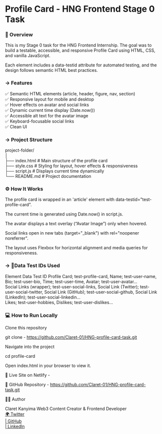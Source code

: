 <h1><bold>Profile Card - HNG Frontend Stage 0 Task</bold></h1>

<h3>📄 Overview</h3>

This is my Stage 0 task for the HNG Frontend Internship.
The goal was to build a testable, accessible, and responsive Profile Card using HTML, CSS, and vanilla JavaScript.

Each element includes a data-testid attribute for automated testing, and the design follows semantic HTML best practices.

<h3>-> Features</h3>

✅ Semantic HTML elements (article, header, figure, nav, section)</br>
✅ Responsive layout for mobile and desktop</br>
✅ Hover effects on avatar and social links</br>
✅ Dynamic current time display (Date.now())</br>
✅ Accessible alt text for the avatar image</br>
✅ Keyboard-focusable social links</br>
✅ Clean UI</br>

<h3> -> Project Structure</h3>
project-folder/</br>
│</br>
├── index.html        # Main structure of the profile card</br>
├── style.css         # Styling for layout, hover effects & responsiveness</br>
├── script.js         # Displays current time dynamically</br>
└── README.md         # Project documentation</br>

<h3>⚙️ How It Works</h3>

The profile card is wrapped in an 'article' element with data-testid="test-profile-card".

The current time is generated using Date.now() in script.js.

The avatar displays a text overlay (“Avatar Image”) only when hovered.

Social links open in new tabs (target="_blank") with rel="noopener noreferrer".

The layout uses Flexbox for horizontal alignment and media queries for responsiveness.

<h3> -> 🧩Data Test IDs Used </h3>
Element	Data Test ID
Profile Card;	test-profile-card,
Name;	test-user-name,
Bio;	test-user-bio,
Time;	test-user-time,
Avatar;	test-user-avatar...</br>
Social Links (wrapper);	test-user-social-links,
Social Link (Twitter);	test-user-social-twitter,
Social Link (GitHub);	test-user-social-github,
Social Link (LinkedIn);	test-user-social-linkedin...</br>
Likes;	test-user-hobbies,
Dislikes;	test-user-dislikes...

<h3>💻 How to Run Locally</h3>

Clone this repository

git clone - https://github.com/Claret-01/HNG-profile-card-task.git


Navigate into the project

cd profile-card


Open index.html in your browser to view it.

🔗 Live Site on Netlify - 

🔗 GitHub Repository - https://github.com/Claret-01/HNG-profile-card-task.git

👩‍💻 Author

Claret Kanyima
Web3 Content Creator & Frontend Developer</br>
<a href = "https://x.com/@inspiro_001">🌍 Twitter </a></br>
<a href = "https://github.com/Claret-01"> | GitHub </a></br>
<a href = "www.linkedin.com/in/claret-obele-597241323"> | LinkedIn </a>
